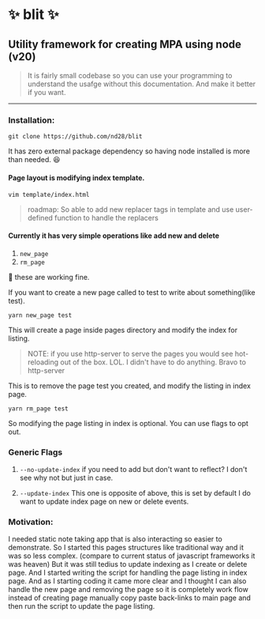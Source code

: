 # ✨ blit ✨

## Utility framework for creating MPA using node (v20)

> It is fairly small codebase so you can use your programming to understand the usafge without this documentation. And make it better if you want.

---

### Installation:

`git clone https://github.com/nd28/blit`

It has zero external package dependency so having node installed is more than needed. 😆

#### Page layout is modifying index template.

`vim template/index.html`

> roadmap: So able to add new replacer tags in template and use user-defined function to handle the replacers

#### Currently it has very simple operations like add new and delete

1. `new_page`
1. `rm_page`

🥳 these are working fine.

If you want to create a new page called to test to write about something(like test).

`yarn new_page test`

This will create a page inside pages directory and modify the index for listing.

> NOTE: if you use http-server to serve the pages you would see hot-reloading out of the box. LOL. I didn't have to do anything. Bravo to http-server

This is to remove the page test you created, and modify the listing in index page.

`yarn rm_page test`

So modifying the page listing in index is optional. You can use flags to opt out.

### Generic Flags

1. `--no-update-index`
   if you need to add but don't want to reflect?
   I don't see why not but just in case.

2. `--update-index`
   This one is opposite of above, this is set by default
   I do want to update index page on new or delete events.

### Motivation:

I needed static note taking app that is also interacting so easier to demonstrate.
So I started this pages structures like traditional way and it was so less complex. (compare to current status of javascript frameworks it was heaven)
But it was still tedius to update indexing as I create or delete page. And I started writing the script for handling the page listing in index page. And as I starting coding it came more clear and I thought I can also handle the new page and removing the page so it is completely work flow instead of creating page manually copy paste back-links to main page and then run the script to update the page listing.
